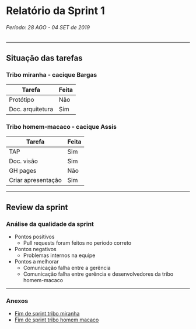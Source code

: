 # Relatório da Sprint 1

###### Período: 28 AGO - 04 SET de 2019

------

## Situação das tarefas

### Tribo miranha - cacique Bargas

| Tarefa | Feita |
| ------ | ----- |
| Protótipo | Não |
| Doc. arquitetura | Sim |


### Tribo homem-macaco - cacique Assis
| Tarefa | Feita |
| ------ | ----- |
|   TAP     |   Sim    |
|     Doc. visão   |  Sim     |
|   GH pages     |    Não   |
| Criar apresentação |    Sim   |


---

## Review da sprint

### Análise da qualidade da sprint

- Pontos positivos
  - Pull requests foram feitos no período correto
- Pontos negativos
  - Problemas internos na equipe
- Pontos a melhorar
  - Comunicação falha entre a gerência
  - Comunicação falha entre gerência e desenvolvedores da tribo homem-macaco

---
### Anexos
- [Fim de sprint tribo miranha](../tribo_miranha/sprint_1/final_sprint_1.md)
- [Fim de sprint tribo homem macaco](../tribo_homem_macaco/sprint_1/final_sprint_1.md)
